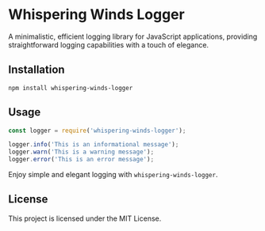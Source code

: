 # Whispering Winds Logger

A minimalistic, efficient logging library for JavaScript applications, providing straightforward logging capabilities with a touch of elegance.

## Installation

```
npm install whispering-winds-logger
```

## Usage

```javascript
const logger = require('whispering-winds-logger');

logger.info('This is an informational message');
logger.warn('This is a warning message');
logger.error('This is an error message');
```

Enjoy simple and elegant logging with `whispering-winds-logger`.

## License

This project is licensed under the MIT License.
